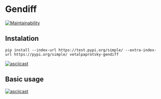 # Gendiff

[![Maintainability](https://api.codeclimate.com/v1/badges/edc0ee50d88cb1a411ad/maintainability)](https://codeclimate.com/github/vetalpaprotsky/gendiff/maintainability)

## Instalation
```
pip install --index-url https://test.pypi.org/simple/ --extra-index-url https://pypi.org/simple/ vetalpaprotsky-gendiff
```

[![asciicast](https://asciinema.org/a/n9O6a7CPdkRIeJ7nwxZHFRzD6.svg)](https://asciinema.org/a/n9O6a7CPdkRIeJ7nwxZHFRzD6)


## Basic usage
[![asciicast](https://asciinema.org/a/phyii5oYKVZtPrzAyaOJVYiEe.svg)](https://asciinema.org/a/phyii5oYKVZtPrzAyaOJVYiEe)
